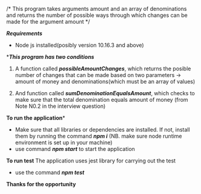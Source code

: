 /* 
This program takes arguments amount and an array of denominations
and returns the number of possible ways through which changes can
be made for the argument amount
*/

***Requirements***
- Node js installed(posibly version 10.16.3 and above)

****This program has two conditions***

1. A function called ***possibleAmountChanges***, which returns the posible number of changes that can be made based on two parameters -> amount of money and denominations(which must be an array of values) 

2. And function called ***sumDenominationEqualsAmount***, which checks to make sure that the total denomination equals amount of money (from Note N0.2 in the interview question)

****To run the application*****
- Make sure that all libraries or dependencies are installed. If not, install them by running the command ***npm i*** (NB. make sure node runtime environment is set up in your machine)
- use command ***npm start*** to start the application


****To run test****
The application uses jest library for carrying out the test
- use the command ***npm test***


**Thanks for the opportunity**